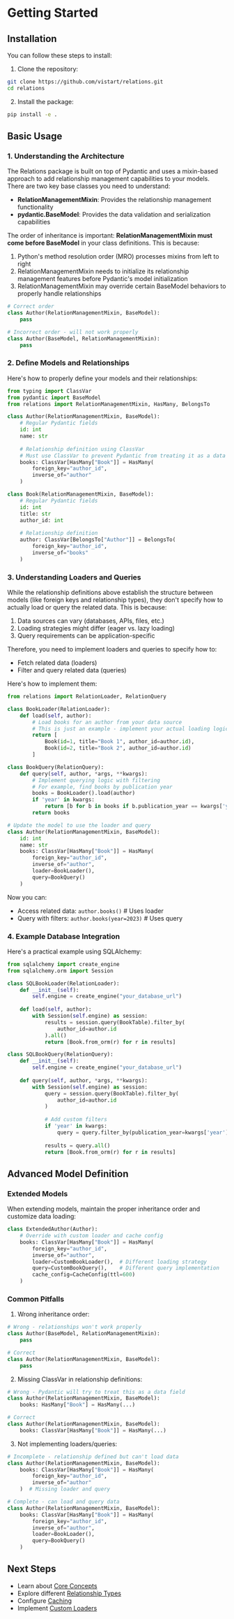# Getting Started

## Installation

You can follow these steps to install:

1. Clone the repository:
```bash
git clone https://github.com/vistart/relations.git
cd relations
```

2. Install the package:
```bash
pip install -e .
```

## Basic Usage

### 1. Understanding the Architecture

The Relations package is built on top of Pydantic and uses a mixin-based approach to add relationship management capabilities to your models. There are two key base classes you need to understand:

- **RelationManagementMixin**: Provides the relationship management functionality
- **pydantic.BaseModel**: Provides the data validation and serialization capabilities

The order of inheritance is important: **RelationManagementMixin must come before BaseModel** in your class definitions. This is because:

1. Python's method resolution order (MRO) processes mixins from left to right
2. RelationManagementMixin needs to initialize its relationship management features before Pydantic's model initialization
3. RelationManagementMixin may override certain BaseModel behaviors to properly handle relationships

```python
# Correct order
class Author(RelationManagementMixin, BaseModel):
    pass

# Incorrect order - will not work properly
class Author(BaseModel, RelationManagementMixin):
    pass
```

### 2. Define Models and Relationships

Here's how to properly define your models and their relationships:

```python
from typing import ClassVar
from pydantic import BaseModel
from relations import RelationManagementMixin, HasMany, BelongsTo

class Author(RelationManagementMixin, BaseModel):
    # Regular Pydantic fields
    id: int
    name: str
    
    # Relationship definition using ClassVar
    # Must use ClassVar to prevent Pydantic from treating it as a data field
    books: ClassVar[HasMany["Book"]] = HasMany(
        foreign_key="author_id",
        inverse_of="author"
    )

class Book(RelationManagementMixin, BaseModel):
    # Regular Pydantic fields
    id: int
    title: str
    author_id: int
    
    # Relationship definition
    author: ClassVar[BelongsTo["Author"]] = BelongsTo(
        foreign_key="author_id",
        inverse_of="books"
    )
```

### 3. Understanding Loaders and Queries

While the relationship definitions above establish the structure between models (like foreign keys and relationship types), they don't specify how to actually load or query the related data. This is because:

1. Data sources can vary (databases, APIs, files, etc.)
2. Loading strategies might differ (eager vs. lazy loading)
3. Query requirements can be application-specific

Therefore, you need to implement loaders and queries to specify how to:
- Fetch related data (loaders)
- Filter and query related data (queries)

Here's how to implement them:

```python
from relations import RelationLoader, RelationQuery

class BookLoader(RelationLoader):
    def load(self, author):
        # Load books for an author from your data source
        # This is just an example - implement your actual loading logic
        return [
            Book(id=1, title="Book 1", author_id=author.id),
            Book(id=2, title="Book 2", author_id=author.id)
        ]

class BookQuery(RelationQuery):
    def query(self, author, *args, **kwargs):
        # Implement querying logic with filtering
        # For example, find books by publication year
        books = BookLoader().load(author)
        if 'year' in kwargs:
            return [b for b in books if b.publication_year == kwargs['year']]
        return books

# Update the model to use the loader and query
class Author(RelationManagementMixin, BaseModel):
    id: int
    name: str
    books: ClassVar[HasMany["Book"]] = HasMany(
        foreign_key="author_id",
        inverse_of="author",
        loader=BookLoader(),
        query=BookQuery()
    )
```

Now you can:
- Access related data: `author.books()`  # Uses loader
- Query with filters: `author.books(year=2023)`  # Uses query

### 4. Example Database Integration

Here's a practical example using SQLAlchemy:

```python
from sqlalchemy import create_engine
from sqlalchemy.orm import Session

class SQLBookLoader(RelationLoader):
    def __init__(self):
        self.engine = create_engine("your_database_url")
    
    def load(self, author):
        with Session(self.engine) as session:
            results = session.query(BookTable).filter_by(
                author_id=author.id
            ).all()
            return [Book.from_orm(r) for r in results]

class SQLBookQuery(RelationQuery):
    def __init__(self):
        self.engine = create_engine("your_database_url")
    
    def query(self, author, *args, **kwargs):
        with Session(self.engine) as session:
            query = session.query(BookTable).filter_by(
                author_id=author.id
            )
            
            # Add custom filters
            if 'year' in kwargs:
                query = query.filter_by(publication_year=kwargs['year'])
                
            results = query.all()
            return [Book.from_orm(r) for r in results]
```

## Advanced Model Definition

### Extended Models

When extending models, maintain the proper inheritance order and customize data loading:

```python
class ExtendedAuthor(Author):
    # Override with custom loader and cache config
    books: ClassVar[HasMany["Book"]] = HasMany(
        foreign_key="author_id",
        inverse_of="author",
        loader=CustomBookLoader(),  # Different loading strategy
        query=CustomBookQuery(),    # Different query implementation
        cache_config=CacheConfig(ttl=600)
    )
```

### Common Pitfalls

1. Wrong inheritance order:
```python
# Wrong - relationships won't work properly
class Author(BaseModel, RelationManagementMixin):
    pass

# Correct
class Author(RelationManagementMixin, BaseModel):
    pass
```

2. Missing ClassVar in relationship definitions:
```python
# Wrong - Pydantic will try to treat this as a data field
class Author(RelationManagementMixin, BaseModel):
    books: HasMany["Book"] = HasMany(...)

# Correct
class Author(RelationManagementMixin, BaseModel):
    books: ClassVar[HasMany["Book"]] = HasMany(...)
```

3. Not implementing loaders/queries:
```python
# Incomplete - relationship defined but can't load data
class Author(RelationManagementMixin, BaseModel):
    books: ClassVar[HasMany["Book"]] = HasMany(
        foreign_key="author_id",
        inverse_of="author"
    )  # Missing loader and query

# Complete - can load and query data
class Author(RelationManagementMixin, BaseModel):
    books: ClassVar[HasMany["Book"]] = HasMany(
        foreign_key="author_id",
        inverse_of="author",
        loader=BookLoader(),
        query=BookQuery()
    )
```

## Next Steps

- Learn about [Core Concepts](core-concepts.md)
- Explore different [Relationship Types](relationship-types.md)
- Configure [Caching](caching.md)
- Implement [Custom Loaders](custom-loaders.md)